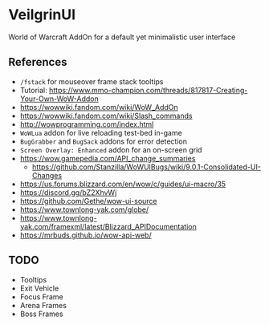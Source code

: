 # VeilgrinUI

World of Warcraft AddOn for a default yet minimalistic user interface

## References

- `/fstack` for mouseover frame stack tooltips
- Tutorial: https://www.mmo-champion.com/threads/817817-Creating-Your-Own-WoW-Addon
- https://wowwiki.fandom.com/wiki/WoW_AddOn
- https://wowwiki.fandom.com/wiki/Slash_commands
- http://wowprogramming.com/index.html
- `WoWLua` addon for live reloading test-bed in-game
- `BugGrabber` and `BugSack` addons for error detection
- `Screen Overlay: Enhanced` addon for an on-screen grid
- https://wow.gamepedia.com/API_change_summaries
    - https://github.com/Stanzilla/WoWUIBugs/wiki/9.0.1-Consolidated-UI-Changes
- https://us.forums.blizzard.com/en/wow/c/guides/ui-macro/35
- https://discord.gg/bZ2XhvWj
- https://github.com/Gethe/wow-ui-source
- https://www.townlong-yak.com/globe/
- https://www.townlong-yak.com/framexml/latest/Blizzard_APIDocumentation
- https://mrbuds.github.io/wow-api-web/

## TODO

- Tooltips
- Exit Vehicle
- Focus Frame
- Arena Frames
- Boss Frames
